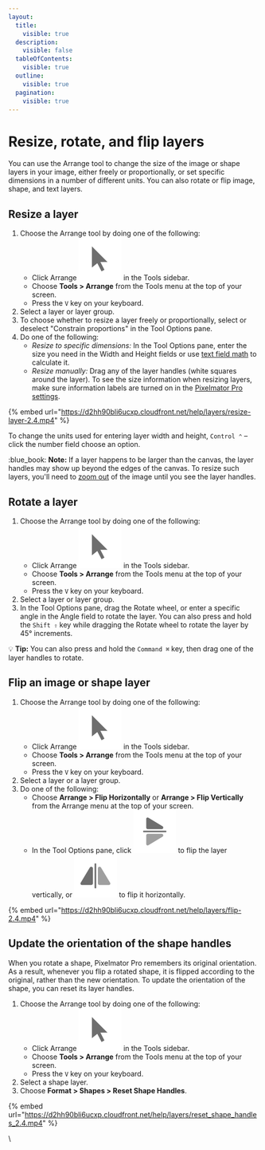 ```yaml
---
layout:
  title:
    visible: true
  description:
    visible: false
  tableOfContents:
    visible: true
  outline:
    visible: true
  pagination:
    visible: true
---
```


# Resize, rotate, and flip layers

You can use the Arrange tool to change the size of the image or shape layers in your image, either freely or proportionally, or set specific dimensions in a number of different units. You can also rotate or flip image, shape, and text layers.

## Resize a layer

1. Choose the Arrange tool by doing one of the following:
   * Click Arrange <img src="../.gitbook/assets/Arrange.png" alt="" data-size="line"> in the Tools sidebar.
   * Choose **Tools > Arrange** from the Tools menu at the top of your screen.
   * Press the `V` key on your keyboard.
2. Select a layer or layer group.
3. To choose whether to resize a layer freely or proportionally, select or deselect "Constrain proportions" in the Tool Options pane.
4. Do one of the following:
   * _Resize to specific dimensions:_ In the Tool Options pane, enter the size you need in the Width and Height fields or use [text field math](../pixelmator-pro-basics/use-text-field-math.md) to calculate it.&#x20;
   * _Resize manually:_ Drag any of the layer handles (white squares around the layer).  To see the size information when resizing layers, make sure information labels are turned on in the [Pixelmator Pro settings](../pixelmator-pro-basics/pixelmator-pro-settings/).

{% embed url="https://d2hh90bli6ucxp.cloudfront.net/help/layers/resize-layer-2.4.mp4" %}

To change the units used for entering layer width and height, `Control ⌃` – click the number field choose an option.

:blue\_book: **Note:** If a layer happens to be larger than the canvas, the layer handles may show up beyond the edges of the canvas. To resize such layers, you'll need to [zoom out](../pixelmator-pro-basics/zoom-in-and-out-of-an-image.md) of the image until you see the layer handles.

## Rotate a layer

1. Choose the Arrange tool by doing one of the following:
   * Click Arrange <img src="../.gitbook/assets/Arrange.png" alt="" data-size="line"> in the Tools sidebar.
   * Choose **Tools > Arrange** from the Tools menu at the top of your screen.
   * Press the `V` key on your keyboard.
2. Select a layer or layer group.
3. In the Tool Options pane, drag the Rotate wheel, or enter a specific angle in the Angle field to rotate the layer. You can also press and hold the `Shift ⇧` key while dragging the Rotate wheel to rotate the layer by 45° increments.&#x20;

:bulb: **Tip:** You can also press and hold the `Command ⌘` key, then drag one of the layer handles to rotate.

## Flip an image or shape layer

1. Choose the Arrange tool by doing one of the following:
   * Click Arrange <img src="../.gitbook/assets/Arrange.png" alt="" data-size="line"> in the Tools sidebar.
   * Choose **Tools > Arrange** from the Tools menu at the top of your screen.
   * Press the `V` key on your keyboard.
2. Select a layer or a layer group.
3. Do one of the following:
   * Choose **Arrange > Flip Horizontally** or **Arrange > Flip Vertically** from the Arrange menu at the top of your screen.
   * In the Tool Options pane, click <img src="../.gitbook/assets/Flip-Horizontally.png" alt="" data-size="line"> to flip the layer vertically, or <img src="../.gitbook/assets/_Flip-Vertically-.png" alt="" data-size="line"> to flip it horizontally.

{% embed url="https://d2hh90bli6ucxp.cloudfront.net/help/layers/flip-2.4.mp4" %}

## Update the orientation of the shape handles

When you rotate a shape, Pixelmator Pro remembers its original orientation. As a result, whenever you flip a rotated shape, it is flipped according to the original, rather than the new orientation. To update the orientation of the shape, you can reset its layer handles.

1. Choose the Arrange tool by doing one of the following:
   * Click Arrange <img src="../.gitbook/assets/Arrange.png" alt="" data-size="line"> in the Tools sidebar.
   * Choose **Tools > Arrange** from the Tools menu at the top of your screen.
   * Press the `V` key on your keyboard.
2. Select a shape layer.
3. Choose **Format > Shapes > Reset Shape Handles**.

{% embed url="https://d2hh90bli6ucxp.cloudfront.net/help/layers/reset_shape_handles_2.4.mp4" %}

\
